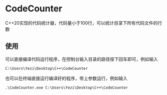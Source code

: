 # CodeCounter
C++20实现的代码统计器，代码量小于100行，可以统计目录下所有代码文件的行数
## 使用
可以直接编译代码运行程序，在控制台输入目录的路径按下回车即可，例如输入  
```shell
C:\Users\Yezi\Desktop\C++\CodeCounter
```
也可以在终端直接运行编译好的程序，带上参数运行，例如输入
```shell
.\CodeCounter.exe C:\Users\Yezi\Desktop\C++\CodeCounter
```